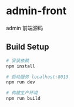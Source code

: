 # admin-front

admin 前端源码


## Build Setup
``` bash
# 安装依赖
npm install

# 启动服务 localhost:8013
npm run dev

# 构建生产环境
npm run build
```
